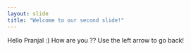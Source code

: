 ```yaml
---
layout: slide
title: "Welcome to our second slide!"
---
```

Hello Pranjal :) How are you ??
Use the left arrow to go back!
